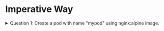 # Imperative Way
<details>
  <summary>Question 1: Create a pod with name "mypod" using nginx:alpine image.</summary>  
  ```sh
  kubectl run mypod --image=nginx:alpine
  ```
<details>
	<summary>
		Question 2: Create a pod with name "pod-2" using the redis image with label name=pod-2
	</summary>
	```sh
	kubectl run pod-2 --image=redis --labels=name=pod-2
	```
</details>
#### Question 2: Create a pod with name "pod-2" using the redis image with label name=pod-2

```sh
kubectl run pod-2 --image=redis --labels=name=pod-2
```

#### Question 3: Create a pod with name "nginx" and image nginx, expose it on Port 8080

```sh
kubectl run nginx --image=nginx --port=8080
```
